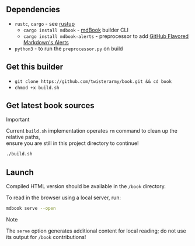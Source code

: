 ## Dependencies

* `rustc`, `cargo` - see [rustup](https://rustup.rs/)
  * `cargo install mdbook` - [mdBook](https://rust-lang.github.io/mdBook/) builder CLI
  * `cargo install mdbook-alerts` - preprocessor to add [GitHub Flavored Markdown's Alerts](https://docs.github.com/en/get-started/writing-on-github/getting-started-with-writing-and-formatting-on-github/basic-writing-and-formatting-syntax#alerts)
* `python3` - to run the `preprocessor.py` on build

## Get this builder

* `git clone https://github.com/twisterarmy/book.git && cd book`
* `chmod +x build.sh`

## Get latest book sources

> [!IMPORTANT]
> Current `build.sh` implementation operates `rm` command to clean up the relative paths,\
> ensure you are still in this project directory to continue!

``` bash
./build.sh
```

## Launch

Compiled HTML version should be available in the `/book` directory.

To read in the browser using a local server, run:

``` bash
mdbook serve --open
```

> [!NOTE]
> The `serve` option generates additional content for local reading; do not use its output for `/book` contributions!